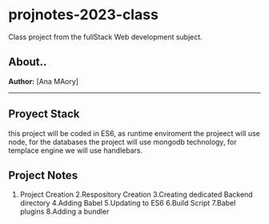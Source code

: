 # projnotes-2023-class
Class project from the fullStack Web development subject.

## About..
**Author:** [Ana MAory] 

---


## Proyect Stack 
this project will be coded in ES6, as runtime enviroment the projeect will use node, 
for the databases the project will use mongodb technology, for templace engine we will use handlebars. 

## Project Notes 
1. Project Creation 
2.Respository Creation
3.Creating dedicated Backend directory
4.Adding Babel
5.Updating to ES6
6.Build Script
7.Babel plugins
8.Adding a bundler

